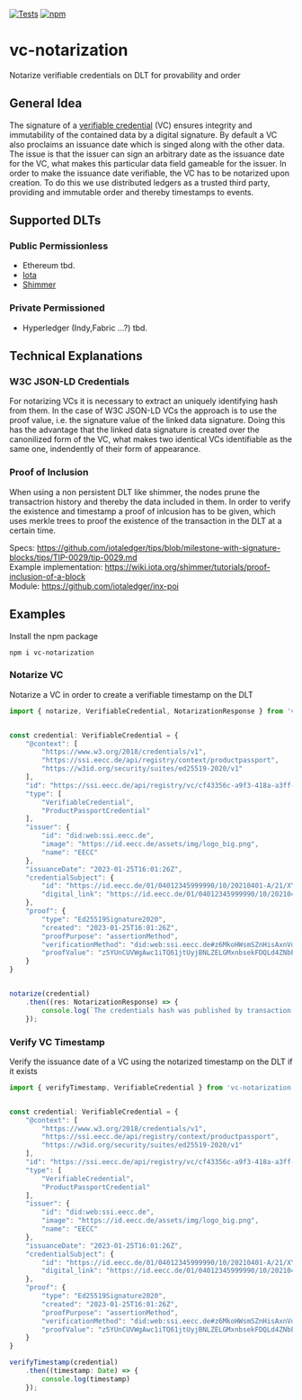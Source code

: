 [![Tests](https://github.com/COPPA-CCP/vc-notarization/actions/workflows/npm-test.yml/badge.svg)](https://github.com/COPPA-CCP/vc-notarization/actions)
[![npm](https://img.shields.io/npm/v/vc-notarization)](https://npm.im/vc-notarization)

# vc-notarization
Notarize verifiable credentials on DLT for provability and order

## General Idea

The signature of a [verifiable credential](https://ec.europa.eu/digital-building-blocks/wikis/display/EBSI/EBSI+Verifiable+Credentials) (VC) ensures integrity and immutability of the contained data by a digital signature. By default a VC also proclaims an issuance date which is singed along with the other data. The issue is that the issuer can sign an arbitrary date as the issuance date for the VC, what makes this particular data field gameable for the issuer. In order to make the issuance date verifiable, the VC has to be notarized upon creation. To do this we use distributed ledgers as a trusted third party, providing and immutable order and thereby timestamps to events.

## Supported DLTs

### Public Permissionless

- Ethereum tbd.
- [Iota](https://www.iota.org/)
- [Shimmer](https://shimmer.network/)

### Private Permissioned

- Hyperledger (Indy,Fabric ...?) tbd.


## Technical Explanations

### W3C JSON-LD Credentials

For notarizing VCs it is necessary to extract an uniquely identifying hash from them. In the case of W3C JSON-LD VCs the approach is to use the proof value, i.e. the signature value of the linked data signature. Doing this has the advantage that the linked data signature is created over the canonilized form of the VC, what makes two identical VCs identifiable as the same one, indendently of their form of appearance.

### Proof of Inclusion

When using a non persistent DLT like shimmer, the nodes prune the transactrion history and thereby the data included in them. In order to verify the existence and timestamp a proof of inlcusion has to be given, which uses merkle trees to proof the existence of the transaction in the DLT at a certain time.

Specs: https://github.com/iotaledger/tips/blob/milestone-with-signature-blocks/tips/TIP-0029/tip-0029.md  
Example implementation: https://wiki.iota.org/shimmer/tutorials/proof-inclusion-of-a-block  
Module: https://github.com/iotaledger/inx-poi  


## Examples

Install the npm package

```
npm i vc-notarization
```

### Notarize VC

Notarize a VC in order to create a verifiable timestamp on the DLT

```ts
import { notarize, VerifiableCredential, NotarizationResponse } from 'vc-notarization';


const credential: VerifiableCredential = {
    "@context": [
        "https://www.w3.org/2018/credentials/v1",
        "https://ssi.eecc.de/api/registry/context/productpassport",
        "https://w3id.org/security/suites/ed25519-2020/v1"
    ],
    "id": "https://ssi.eecc.de/api/registry/vc/cf43356c-a9f3-418a-a3ff-baca5a14d668",
    "type": [
        "VerifiableCredential",
        "ProductPassportCredential"
    ],
    "issuer": {
        "id": "did:web:ssi.eecc.de",
        "image": "https://id.eecc.de/assets/img/logo_big.png",
        "name": "EECC"
    },
    "issuanceDate": "2023-01-25T16:01:26Z",
    "credentialSubject": {
        "id": "https://id.eecc.de/01/04012345999990/10/20210401-A/21/XYZ-1234",
        "digital_link": "https://id.eecc.de/01/04012345999990/10/20210401-A/21/XYZ-1234"
    },
    "proof": {
        "type": "Ed25519Signature2020",
        "created": "2023-01-25T16:01:26Z",
        "proofPurpose": "assertionMethod",
        "verificationMethod": "did:web:ssi.eecc.de#z6MkoHWsmSZnHisAxnVdokYHnXaVqWFZ4H33FnNg13zyymxd",
        "proofValue": "z5YUnCUVWgAwc1iTQ61jtUyjBNLZELGMxnbsekFDQLd4ZNbPo45we4xxZjV5pqb3jqPo7ryKMmMY9dySNERz1huLJ"
    }
}


notarize(credential)
    .then((res: NotarizationResponse) => {
        console.log(`The credentials hash was published by transaction ${res.transactionId}`)
    });
```

### Verify VC Timestamp

Verify the issuance date of a VC using the notarized timestamp on the DLT if it exists

```ts
import { verifyTimestamp, VerifiableCredential } from 'vc-notarization';


const credential: VerifiableCredential = {
    "@context": [
        "https://www.w3.org/2018/credentials/v1",
        "https://ssi.eecc.de/api/registry/context/productpassport",
        "https://w3id.org/security/suites/ed25519-2020/v1"
    ],
    "id": "https://ssi.eecc.de/api/registry/vc/cf43356c-a9f3-418a-a3ff-baca5a14d668",
    "type": [
        "VerifiableCredential",
        "ProductPassportCredential"
    ],
    "issuer": {
        "id": "did:web:ssi.eecc.de",
        "image": "https://id.eecc.de/assets/img/logo_big.png",
        "name": "EECC"
    },
    "issuanceDate": "2023-01-25T16:01:26Z",
    "credentialSubject": {
        "id": "https://id.eecc.de/01/04012345999990/10/20210401-A/21/XYZ-1234",
        "digital_link": "https://id.eecc.de/01/04012345999990/10/20210401-A/21/XYZ-1234"
    },
    "proof": {
        "type": "Ed25519Signature2020",
        "created": "2023-01-25T16:01:26Z",
        "proofPurpose": "assertionMethod",
        "verificationMethod": "did:web:ssi.eecc.de#z6MkoHWsmSZnHisAxnVdokYHnXaVqWFZ4H33FnNg13zyymxd",
        "proofValue": "z5YUnCUVWgAwc1iTQ61jtUyjBNLZELGMxnbsekFDQLd4ZNbPo45we4xxZjV5pqb3jqPo7ryKMmMY9dySNERz1huLJ"
    }
}

verifyTimestamp(credential)
    .then((timestamp: Date) => {
        console.log(timestamp)
    });
```
